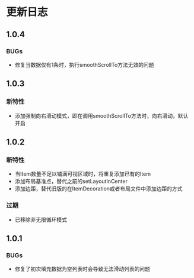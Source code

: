 # 更新日志

## 1.0.4

### BUGs

* 修复当数据仅有1条时，执行smoothScrollTo方法无效的问题

## 1.0.3
### 新特性

* 添加强制向右滑动模式，即在调用smoothScrollTo方法时，向右滑动，默认开启

## 1.0.2
### 新特性

* 当Item数量不足以铺满可视区域时，将重复添加已有的Item
* 添加布局基准点，替代之前的setLayoutInCenter
* 添加边距，替代旧版的在ItemDecoration或者布局文件中添加边距的方式

### 过期

* 已移除非无限循环模式

## 1.0.1

### BUGs

* 修复了初次填充数据为空列表时会导致无法滑动列表的问题